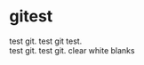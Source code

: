# gitest
test git.
test git test.                           
test git.
test git.
clear white blanks
